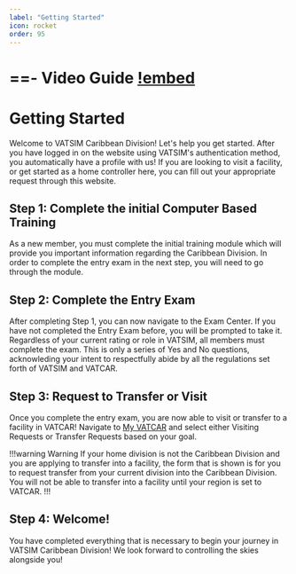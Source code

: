 ```yaml
---
label: "Getting Started"
icon: rocket
order: 95
---
```


==- Video Guide
[!embed](https://drive.google.com/file/d/1QVFSD4fiUvnl0k7rdHxP9an7WaX-IjOY/preview)
===

# Getting Started

Welcome to VATSIM Caribbean Division! Let's help you get started. After you have logged in on the website using VATSIM's authentication method, you automatically have a profile with us! If you are looking to visit a facility, or get started as a home controller here, you can fill out your appropriate request through this website.

## Step 1: Complete the initial Computer Based Training

As a new member, you must complete the initial training module which will provide you important information regarding the Caribbean Division. In order to complete the entry exam in the next step, you will need to go through the module. 

## Step 2: Complete the Entry Exam

After completing Step 1, you can now navigate to the Exam Center. If you have not completed the Entry Exam before, you will be prompted to take it. Regardless of your current rating or role in VATSIM, all members must complete the exam. This is only a series of Yes and No questions, acknowleding your intent to respectfully abide by all the regulations set forth of VATSIM and VATCAR.

## Step 3: Request to Transfer or Visit

Once you complete the entry exam, you are now able to visit or transfer to a facility in VATCAR! Navigate to [My VATCAR](https://docs.vatcar.net/myvatcar/) and select either Visiting Requests or Transfer Requests based on your goal. 

!!!warning Warning
If your home division is not the Caribbean Division and you are applying to transfer into a facility, the form that is shown is for you to request transfer from your current division into the Caribbean Division. You will not be able to transfer into a facility until your region is set to VATCAR.
!!!

## Step 4: Welcome!

You have completed everything that is necessary to begin your journey in VATSIM Caribbean Division! We look forward to controlling the skies alongside you!